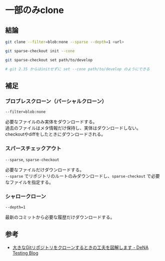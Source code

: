 # 一部のみclone

## 結論

```sh
git clone --filter=blob:none --sparse --depth=1 <url>

git sparse-checkout init --cone

git sparse-checkout set path/to/develop

# git 2.35 からはinitせずに set --cone path/to/develop のようにできる
```


## 補足

### ブロブレスクローン（パーシャルクローン）

`--filter=blob:none`

必要なファイルのみ実体をダウンロードする。  
過去のファイルはメタ情報だけ保持し、実体はダウンロードしない。  
checkoutやdiffをしたときにダウンロードされる。


### スパースチェックアウト

`--sparse`, `sparse-checkout`

必要なファイルだけダウンロードする。  
`--sparse` でリポジトリのルートのみダウンロードし、`sparse-checkout` で必要なファイルを指定する。


### シャロークローン

`--depth=1`

最新のコミットから必要な履歴だけダウンロードする。


## 参考

- [大きなGitリポジトリをクローンするときの工夫を図解します - DeNA Testing Blog](https://swet.dena.com/entry/2021/07/12/120000)
